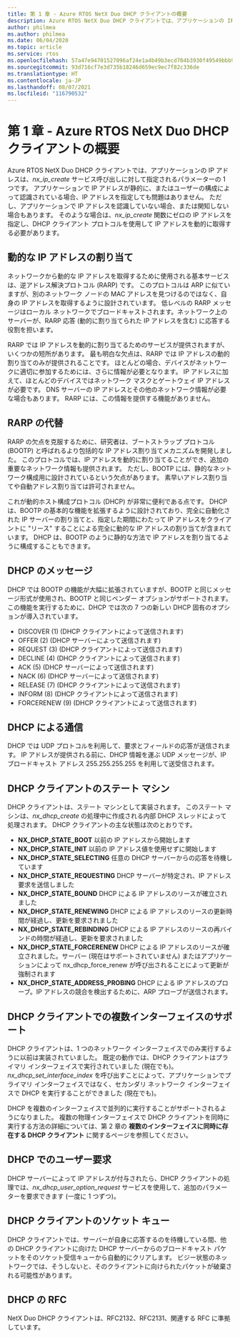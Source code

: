 ```yaml
---
title: 第 1 章 - Azure RTOS NetX Duo DHCP クライアントの概要
description: Azure RTOS NetX Duo DHCP クライアントでは、アプリケーションの IP アドレスは、*nx_ip_create* サービス呼び出しに対して指定されるパラメーターの 1 つです。
author: philmea
ms.author: philmea
ms.date: 06/04/2020
ms.topic: article
ms.service: rtos
ms.openlocfilehash: 57a47e94701527096af24e1a4b49b3ecd704b3930f49549bbb97be2c716bcfe2
ms.sourcegitcommit: 93d716cf7e3d735b18246d659ec9ec7f82c336de
ms.translationtype: HT
ms.contentlocale: ja-JP
ms.lasthandoff: 08/07/2021
ms.locfileid: "116790532"
---
```

# <a name="chapter-1---introduction-to-the-azure-rtos-netx-duo-dhcp-client"></a>第 1 章 - Azure RTOS NetX Duo DHCP クライアントの概要

Azure RTOS NetX Duo DHCP クライアントでは、アプリケーションの IP アドレスは、*nx_ip_create* サービス呼び出しに対して指定されるパラメーターの 1 つです。 アプリケーションで IP アドレスが静的に、またはユーザーの構成によって認識されている場合、IP アドレスを指定しても問題はありません。 ただし、アプリケーションで IP アドレスを認識していない場合、または関知しない場合もあります。 そのような場合は、*nx_ip_create* 関数にゼロの IP アドレスを指定し、DHCP クライアント プロトコルを使用して IP アドレスを動的に取得する必要があります。

## <a name="dynamic-ip-address-assignment"></a>動的な IP アドレスの割り当て

ネットワークから動的な IP アドレスを取得するために使用される基本サービスは、逆アドレス解決プロトコル (RARP) です。 このプロトコルは ARP に似ていますが、別のネットワーク ノードの MAC アドレスを見つけるのではなく、自身の IP アドレスを取得するように設計されています。 低レベルの RARP メッセージはローカル ネットワークでブロードキャストされます。ネットワーク上のサーバーが、RARP 応答 (動的に割り当てられた IP アドレスを含む) に応答する役割を担います。

RARP では IP アドレスを動的に割り当てるためのサービスが提供されますが、いくつかの短所があります。 最も明白な欠点は、RARP では IP アドレスの動的割り当てのみが提供されることです。 ほとんどの場合、デバイスがネットワークに適切に参加するためには、さらに情報が必要となります。 IP アドレスに加えて、ほとんどのデバイスではネットワーク マスクとゲートウェイ IP アドレスが必要です。 DNS サーバーの IP アドレスとその他のネットワーク情報が必要な場合もあります。 RARP には、この情報を提供する機能がありません。

## <a name="rarp-alternatives"></a>RARP の代替

RARP の欠点を克服するために、研究者は、ブートストラップ プロトコル (BOOTP) と呼ばれるより包括的な IP アドレス割り当てメカニズムを開発しました。 このプロトコルでは、IP アドレスを動的に割り当てることができ、追加の重要なネットワーク情報も提供されます。 ただし、BOOTP には、静的なネットワーク構成用に設計されているという欠点があります。 素早いアドレス割り当てや自動アドレス割り当ては許可されません。

これが動的ホスト構成プロトコル (DHCP) が非常に便利である点です。 DHCP は、BOOTP の基本的な機能を拡張するように設計されており、完全に自動化された IP サーバーの割り当てと、指定した期間にわたって IP アドレスをクライアントに "リース" することによる完全に動的な IP アドレスの割り当てが含まれています。 DHCP は、BOOTP のように静的な方法で IP アドレスを割り当てるように構成することもできます。

## <a name="dhcp-messages"></a>DHCP のメッセージ

DHCP では BOOTP の機能が大幅に拡張されていますが、BOOTP と同じメッセージ形式が使用され、BOOTP と同じベンダー オプションがサポートされます。 この機能を実行するために、DHCP では次の 7 つの新しい DHCP 固有のオプションが導入されています。

- DISCOVER (1) (DHCP クライアントによって送信されます)
- OFFER (2) (DHCP サーバーによって送信されます)
- REQUEST (3) (DHCP クライアントによって送信されます)
- DECLINE (4) (DHCP クライアントによって送信されます)
- ACK (5) (DHCP サーバーによって送信されます)
- NACK (6) (DHCP サーバーによって送信されます)
- RELEASE (7) (DHCP クライアントによって送信されます)
- INFORM (8) (DHCP クライアントによって送信されます)
- FORCERENEW (9) (DHCP クライアントによって送信されます)

## <a name="dhcp-communication"></a>DHCP による通信

DHCP では UDP プロトコルを利用して、要求とフィールドの応答が送信されます。 IP アドレスが提供される前に、DHCP 情報を運ぶ UDP メッセージが、IP ブロードキャスト アドレス 255.255.255.255 を利用して送受信されます。

## <a name="dhcp-client-state-machine"></a>DHCP クライアントのステート マシン

DHCP クライアントは、ステート マシンとして実装されます。 このステート マシンは、*nx_dhcp_create* の処理中に作成される内部 DHCP スレッドによって処理されます。 DHCP クライアントの主な状態は次のとおりです。

- **NX_DHCP_STATE_BOOT** 以前の IP アドレスから開始します
- **NX_DHCP_STATE_INIT** 以前の IP アドレス値を使用せずに開始します
- **NX_DHCP_STATE_SELECTING** 任意の DHCP サーバーからの応答を待機しています
- **NX_DHCP_STATE_REQUESTING** DHCP サーバーが特定され、IP アドレス要求を送信しました
- **NX_DHCP_STATE_BOUND** DHCP による IP アドレスのリースが確立されました
- **NX_DHCP_STATE_RENEWING** DHCP による IP アドレスのリースの更新時間が経過し、更新を要求されました
- **NX_DHCP_STATE_REBINDING** DHCP による IP アドレスのリースの再バインドの時間が経過し、更新を要求されました
- **NX_DHCP_STATE_FORCERENEW** DHCP による IP アドレスのリースが確立されました。サーバー (現在はサポートされていません) またはアプリケーションによって nx_dhcp_force_renew が呼び出されることによって更新が強制されます
- **NX_DHCP_STATE_ADDRESS_PROBING** DHCP による IP アドレスのプローブ。IP アドレスの競合を検出するために、ARP プローブが送信されます。

## <a name="dhcp-client-multiple-interface-support"></a>DHCP クライアントでの複数インターフェイスのサポート

DHCP クライアントは、1 つのネットワーク インターフェイスでのみ実行するように以前は実装されていました。 既定の動作では、DHCP クライアントはプライマリ インターフェイスで実行されていました (現在でも)。 *nx_dhcp_set_interface_index* を呼び出すことによって、アプリケーションでプライマリ インターフェイスではなく、セカンダリ ネットワーク インターフェイスで DHCP を実行することができました (現在でも)。

DHCP を複数のインターフェイスで並列的に実行することがサポートされるようになりました。 複数の物理インターフェイスで DHCP クライアントを同時に実行する方法の詳細については、第 2 章の **複数のインターフェイスに同時に存在する DHCP クライアント** に関するページを参照してください。

## <a name="dhcp-user-request"></a>DHCP でのユーザー要求

DHCP サーバーによって IP アドレスが付与されたら、DHCP クライアントの処理では、*nx_dhcp_user_option_request* サービスを使用して、追加のパラメーターを要求できます (一度に 1 つずつ)。

## <a name="dhcp-client-socket-queue"></a>DHCP クライアントのソケット キュー 

DHCP クライアントでは、サーバーが自身に応答するのを待機している間、他の DHCP クライアントに向けた DHCP サーバーからのブロードキャスト パケットをそのソケット受信キューから自動的にクリアします。 ビジー状態のネットワークでは、そうしないと、そのクライアントに向けられたパケットが破棄される可能性があります。

## <a name="dhcp-rfcs"></a>DHCP の RFC

NetX Duo DHCP クライアントは、RFC2132、RFC2131、関連する RFC に準拠しています。